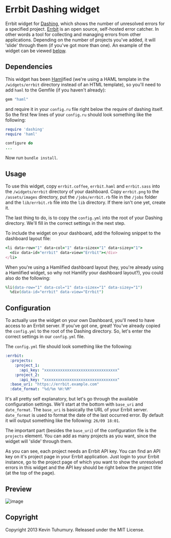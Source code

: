# Errbit Dashing widget

Errbit widget for [Dashing](http://shopify.github.com/dashing), which shows the number of unresolved errors for a specified project. [Errbit](http://errbit.github.io/errbit/) is an open source, self-hosted error catcher. In other words a tool for collecting and managing errors from other applications. Depending on the number of projects you've added, it will 'slide' through them (if you've got more than one). An example of the widget can be viewed [below](https://github.com/kevintuhumury/dashing-errbit#preview).

## Dependencies

This widget has been [Haml](http://haml.info/)ified (we're using a HAML template in the `/widgets/errbit` directory instead of an HTML template), so you'll need to add `haml` to the Gemfile (if you haven't already):

```ruby
gem "haml"
```

and require it in your `config.ru` file right below the require of dashing itself. So the first few lines of your `config.ru` should look something like the following:

```ruby
require 'dashing'
require 'haml'

configure do
...
```

Now run `bundle install`.

## Usage

To use this widget, copy `errbit.coffee`, `errbit.haml` and `errbit.sass` into the `/widgets/errbit` directory of your dashboard. Copy `errbit.png` to the `/assets/images` directory, put the `/jobs/errbit.rb` file in the `/jobs` folder and the `lib/errbit.rb` file into the `lib` directory. If there isn't one yet, create it.

The last thing to do, is to copy the `config.yml` into the root of your Dashing directory. We'll fill in the correct settings in the next step.

To include the widget on your dashboard, add the following snippet to the dashboard layout file:

```ruby
<li data-row="1" data-col="1" data-sizex="1" data-sizey="1">
  <div data-id="errbit" data-view="Errbit"></div>
</li>
```
When you're using a Hamlified dashboard layout (hey, you're already using a Hamlified widget, so why not Hamlify your dashboard layout?), you could also do the following:

```ruby
%li(data-row="1" data-col="1" data-sizex="1" data-sizey="1")
  %div(data-id="errbit" data-view="Errbit")
```

## Configuration

To actually use the widget on your own Dashboard, you'll need to have access to an Errbit server. If you've got one, great! You've already copied the `config.yml` to the root of the Dashing directory. So, let's enter the correct settings in our `config.yml` file.

The `config.yml` file should look something like the following:

```yaml
:errbit:
  :projects:
    :project_1:
      :api_key: "xxxxxxxxxxxxxxxxxxxxxxxxxxxxxxxx"
    :project_2:
      :api_key: "xxxxxxxxxxxxxxxxxxxxxxxxxxxxxxxx"
  :base_uri: "https://errbit.example.com"
  :date_format: "%d/%m %H:%M"
```

It's all pretty self explanatory, but let's go through the available configuration settings. We'll start at the bottom with `base_uri` and `date_format`. The `base_uri` is basically the URL of your Errbit server. `date_format` is used to format the date of the last occurred error. By default it will output something like the following: `26/09 18:01`.

The important part (besides the `base_uri`) of the configuration file is the `projects` element. You can add as many projects as you want, since the widget will 'slide' through them.

As you can see, each project needs an Errbit API key. You can find an API key on it's project page in your Errbit application. Just login to your Errbit instance, go to the project page of which you want to show the unresolved errors in this widget and the API key should be right below the project title (at the top of the page).

## Preview

![image](https://f.cloud.github.com/assets/412952/1143396/f50263e2-1d38-11e3-9e1a-411fe5865a1b.png)

## Copyright

Copyright 2013 Kevin Tuhumury. Released under the MIT License.
